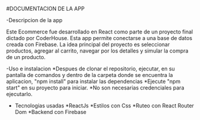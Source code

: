 #DOCUMENTACION DE LA APP

-Descripcion de la app

Este Ecommerce fue desarrollado en React como parte de un proyecto final dictado por CoderHouse. Esta app permite conectarse a una base de datos creada con Firebase.
La idea principal del proyecto es seleccionar productos, agregar al carrito, navegar por los detalles y simular la compra de un producto.

-Uso e instalacion
    *Despues de clonar el repositorio, ejecutar, en su pantalla de comandos y dentro de la carpeta donde se encuentra la aplicacion, "npm install" para instalar las dependencias
    *Ejecute "npm start" en su proyecto para iniciar.
    *No son necesarias credenciales para ejecutarlo.

-   Tecnologias usadas
    *ReactJs
    *Estilos con Css
    *Ruteo con React Router Dom
    *Backend con Firebase
